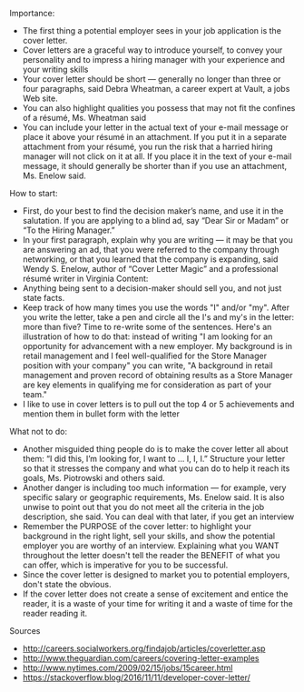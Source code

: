 Importance:

-   The first thing a potential employer sees in your job application is the cover letter.
-   Cover letters are a graceful way to introduce yourself, to convey your personality and to impress a hiring manager with your experience and your writing skills
-   Your cover letter should be short — generally no longer than three or four paragraphs, said Debra Wheatman, a career expert at Vault, a jobs Web site.
-   You can also highlight qualities you possess that may not fit the confines of a résumé, Ms. Wheatman said
-   You can include your letter in the actual text of your e-mail message or place it above your résumé in an attachment. If you put it in a separate attachment from your résumé, you run the risk that a harried hiring manager will not click on it at all. If you place it in the text of your e-mail message, it should generally be shorter than if you use an attachment, Ms. Enelow said.

How to start:

-   First, do your best to find the decision maker’s name, and use it in the salutation. If you are applying to a blind ad, say “Dear Sir or Madam” or “To the Hiring Manager.”
-   In your first paragraph, explain why you are writing — it may be that you are answering an ad, that you were referred to the company through networking, or that you learned that the company is expanding, said Wendy S. Enelow, author of “Cover Letter Magic” and a professional résumé writer in Virginia
    Content:
-   Anything being sent to a decision-maker should sell you, and not just state facts.
-   Keep track of how many times you use the words "I" and/or "my". After you write the letter, take a pen and circle all the I's and my's in the letter: more than five? Time to re-write some of the sentences. Here's an illustration of how to do that: instead of writing "I am looking for an opportunity for advancement with a new employer. My background is in retail management and I feel well-qualified for the Store Manager position with your company" you can write, "A background in retail management and proven record of obtaining results as a Store Manager are key elements in qualifying me for consideration as part of your team."
-   I like to use in cover letters is to pull out the top 4 or 5 achievements and mention them in bullet form with the letter

What not to do:

-   Another misguided thing people do is to make the cover letter all about them: “I did this, I’m looking for, I want to ... I, I, I.” Structure your letter so that it stresses the company and what you can do to help it reach its goals, Ms. Piotrowski and others said.
-   Another danger is including too much information — for example, very specific salary or geographic requirements, Ms. Enelow said. It is also unwise to point out that you do not meet all the criteria in the job description, she said. You can deal with that later, if you get an interview
-   Remember the PURPOSE of the cover letter: to highlight your background in the right light, sell your skills, and show the potential employer you are worthy of an interview. Explaining what you WANT throughout the letter doesn't tell the reader the BENEFIT of what you can offer, which is imperative for you to be successful.
-   Since the cover letter is designed to market you to potential employers, don't state the obvious.
-   If the cover letter does not create a sense of excitement and entice the reader, it is a waste of your time for writing it and a waste of time for the reader reading it.

Sources

-   <http://careers.socialworkers.org/findajob/articles/coverletter.asp>
-   <http://www.theguardian.com/careers/covering-letter-examples>
-   <http://www.nytimes.com/2009/02/15/jobs/15career.html>
-   <https://stackoverflow.blog/2016/11/11/developer-cover-letter/>
